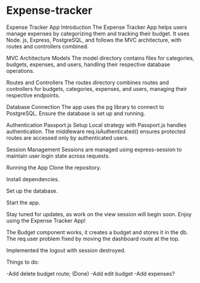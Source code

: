 # Expense-tracker

Expense Tracker App
Introduction
The Expense Tracker App helps users manage expenses by 
categorizing them and tracking their budget. It uses Node.
js, Express, PostgreSQL, and follows the MVC architecture, 
with routes and controllers combined.

MVC Architecture
Models
The model directory contains files for categories, budgets, 
expenses, and users, handling their respective database 
operations.

Routes and Controllers
The routes directory combines routes and controllers for 
budgets, categories, expenses, and users, managing their 
respective endpoints.

Database Connection
The app uses the pg library to connect to PostgreSQL. Ensure 
the database is set up and running.

Authentication
Passport.js Setup
Local strategy with Passport.js handles authentication. The 
middleware req.isAuthenticated() ensures protected routes 
are accessed only by authenticated users.

Session Management
Sessions are managed using express-session to maintain user 
login state across requests.

Running the App
Clone the repository.

Install dependencies.

Set up the database.

Start the app.

Stay tuned for updates, as work on the view session will 
begin soon. Enjoy using the Expense Tracker App!

The Budget component works, it creates a budget and stores it in the db.
The req.user problem fixed by moving the dashboard route at the top.

Implemented the logout with session destroyed.

Things to do:

-Add delete budget route; (Done)
-Add edit budget
-Add expenses? 

